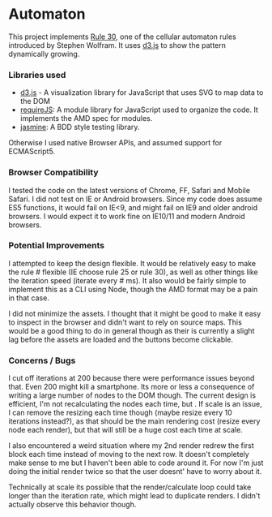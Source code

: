# Automaton

This project implements [Rule 30][rule30], one of the cellular automaton rules introduced by Stephen Wolfram. It uses [d3.js][d3] to show the pattern dynamically growing.

### Libraries used

- [d3.js][d3] - A visualization library for JavaScript that uses SVG to map data to the DOM
- [requireJS][require]: A module library for JavaScript used to organize the code.  It implements the AMD spec for modules.
- [jasmine][jasmine]: A BDD style testing library.

Otherwise I used native Browser APIs, and assumed support for ECMAScript5.  

### Browser Compatibility

I tested the code on the latest versions of Chrome, FF, Safari and Mobile Safari.  I did not test on IE or Android browsers.  Since my code does assume ES5 functions, it would fail on IE<9, and might fail on IE9 and older android browsers.  I would expect it to work fine on IE10/11 and modern Android browsers.

### Potential Improvements

I attempted to keep the design flexible.  It would be relatively easy to make the rule # flexible (IE choose rule 25 or rule 30), as well as other things like the iteration speed (iterate every # ms).  It also would be fairly simple to implement this as a CLI using Node, though the AMD format may be a pain in that case. 

I did not minimize the assets.  I thought that it might be good to make it easy to inspect in the browser and didn't want to rely on source maps.  This would be a good thing to do in general though as their is currently a slight lag before the assets are loaded and the buttons become clickable.

### Concerns / Bugs

I cut off iterations at 200 because there were performance issues beyond that.  Even 200 might kill a smartphone.  Its more or less a consequence of writing a large number of nodes to the DOM though.  The current design is efficient, I'm not recalculating the nodes each time, but .  If scale is an issue, I can remove the resizing each time though (maybe resize every 10 iterations instead?), as that should be the main rendering cost (resize every node each render), but that will still be a huge cost each time at scale.

I also encountered a weird situation where my 2nd render redrew the first block each time instead of moving to the next row.  It doesn't completely make sense to me but I haven't been able to code around it.  For now I'm just doing the initial render twice so that the user doesnt' have to worry about it.

Technically at scale its possible that the render/calculate loop could take longer than the iteration rate, which might lead to duplicate renders.  I didn't actually observe this behavior though.


[rule30]:http://mathworld.wolfram.com/Rule30.html
[d3]:http://d3js.org/
[require]: http://requirejs.org/
[jasmine]: http://jasmine.github.io/2.0/introduction.html